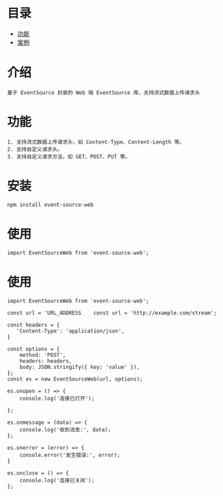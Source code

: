 # 目录 <!-- omit in toc -->

- [功能](#功能)
- [案例](#案例)

# 介绍

    基于 EventSource 封装的 Web 端 EventSource 库，支持流式数据上传请求头

# 功能

    1. 支持流式数据上传请求头，如 Content-Type、Content-Length 等。
    2. 支持自定义请求头。
    3. 支持自定义请求方法，如 GET、POST、PUT 等。

# 安装

    npm install event-source-web

# 使用

    import EventSourceWeb from 'event-source-web';

# 使用

    import EventSourceWeb from 'event-source-web';

    const url = 'URL_ADDRESS    const url = 'http://example.com/stream';

    const headers = {
       'Content-Type': 'application/json',
    }

    const options = {
        method: 'POST',
        headers: headers,
        body: JSON.stringify({ key: 'value' }),
    };
    const es = new EventSourceWeb(url, options);

    es.onopen = () => {
        console.log('连接已打开');

    };

    es.onmessage = (data) => {
        console.log('收到消息:', data);
    };

    es.onerror = (error) => {
        console.error('发生错误:', error);
    }

    es.onclose = () => {
        console.log('连接已关闭');
    };
